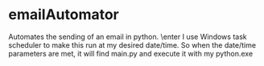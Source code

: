 # emailAutomator
Automates the sending of an email in python. \enter
I use Windows task scheduler to make this run at my desired date/time. So when the date/time parameters are met, it will find main.py and execute it with my python.exe

